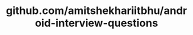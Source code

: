 ---
layout: post
title: github.com/amitshekhariitbhu/android-interview-questions
categories: link
tags: [انگلیسی, گیت‌هاب, برنامه‌نویسی]
---